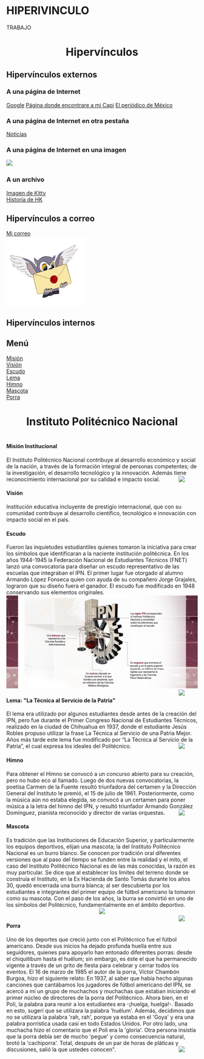 # HIPERIVINCULO
TRABAJO
<html> 
<head> 
<title>Hipervinculos</title> 
<body link="gray" vlink="Maroon" alink="olive"> 
<h1><center>Hipervínculos</h1></center> 
<h2>Hipervínculos externos</h2> 
<h3>A una página de Internet</h3> 
<a href="http://www.google.com" >Google</a> 
<a href="http://www.marvel.com">Página donde encontrare a mi Capi</a> 
<a href="http://www.eluniversal.com.mx" target="_self">El periódico de México</a> 
<h3>A una página de Internet en otra pestaña</h3> 
<a href="http://www.milenio.com.mx" target="_blank">Noticias </a> 
<h3>A una página de Internet en una imagen</h3> 
<a href="http://www.sanrio.com"><img src="hk.png"></a> 
<h3>A un archivo</h3> 
<a href="hellokitty.jpg">Imagen de Kitty</a><br> 
<a href="historiaHK.docx">Historia de HK</a> 
<h2>Hipervínculos a correo</h2> 
<a href="mailto:wendoline.compu@gmail.com">Mi correo</a><br> 
<a href="mailto:wendoline.compu@gmail.com"><img src="correo.gif"></a> 
<h2>Hipervínculos internos</h2> 
<a name="menu"><h2>Menú</h2> 
<a href=#mision>Misión </a><br> 
<a href=#vision>Visión </a><br> 
<a href=#escudo>Escudo </a><br> 
<a href=#lema>Lema </a><br> 
<a href=#himno>Himno </a><br> 
<a href=#mascota>Mascota </a><br> 
<a href=#porra>Porra </a><br> 
</a> 
<center><h1>Instituto Politécnico Nacional<h1></center> 
<a name="mision"> 
<h4>Misión Institucional</h4> 
El Instituto Politécnico Nacional contribuye al desarrollo económico y social de la nación, a través 
de la formación integral de personas competentes; de la investigación, el desarrollo tecnológico y 
la innovación. Además tiene reconocimiento internacional por su calidad e impacto social.</a> 
<a href=#menu><img src="menu.png" width=50 heigth=50 align="right"></a> 
<a name="vision"><h4>Visión</h4> 
Institución educativa incluyente de prestigio internacional, que con su comunidad contribuye al 
desarrollo científico, tecnológico e innovación con impacto social en el país.</a> 
<a name="escudo"><h4>Escudo</h4> 
Fueron las inquietudes estudiantiles quienes tomaron la iniciativa para crear los símbolos que 
identificaran a la naciente institución politécnica. En los años 1944-1945 la Federación Nacional de 
Estudiantes Técnicos (FNET) lanzó una convocatoria para diseñar un escudo representativo de las 
escuelas que integraban el IPN. El primer lugar fue otorgado al alumno Armando López Fonseca 
quien con ayuda de su compañero Jorge Grajales, lograron que su diseño fuera el ganador. El 
escudo fue modificado en 1948 conservando sus elementos originales.<br> 
<img src="escudo.jpg"></a> 
<a href=#menu><img src="menu.png" width=50 heigth=50 align="right"></a> 
<a name="lema"><h4>Lema: "La Técnica al Servicio de la Patria"</h4> 
El lema era utilizado por algunos estudiantes desde antes de la creación del IPN, pero fue durante 
el Primer Congreso Nacional de Estudiantes Técnicos, realizado en la ciudad de Chihuahua en 
1937, donde el estudiante Jesús Robles propuso utilizar la frase La Técnica al Servicio de una Patria 
Mejor. Años más tarde este lema fue modificado por “La Técnica al Servicio de la Patria”, el cual 
expresa los ideales del Politécnico.</a> 
<a href=#menu><img src="menu.png" width=50 heigth=50 align="right"></a> 
<a name="himno"><h4>Himno</h4> 
Para obtener el Himno se convocó a un concurso abierto para su creación, pero no hubo eco al 
llamado. Luego de dos nuevas convocatorias, la poetisa Carmen de la Fuente resultó triunfadora 
del certamen y la Dirección General del Instituto le premió, el 15 de julio de 1961. Posteriormente, 
como la música aún no estaba elegida, se convocó a un certamen para poner música a la letra del 
himno del IPN, y resultó triunfador Armando González Domínguez, pianista reconocido y director 
de varias orquestas.</a> 
<a href=#menu><img src="menu.png" width=50 heigth=50 align="right"></a> 
<a name="mascota"><h4>Mascota</h4> 
Es tradición que las Instituciones de Educación Superior, y particularmente los equipos deportivos, 
elijan una mascota; la del Instituto Politécnico Nacional es un burro blanco. Se conocen por 
tradición oral diferentes versiones que al paso del tiempo se funden entre la realidad y el mito, el 
caso del Instituto Politécnico Nacional es de las más conocidas, la razón es muy particular. Se dice 
que al establecer los límites del terreno donde se construía el Instituto, en la Ex Hacienda de Santo 
Tomás durante los años 30, quedó encerrada una burra blanca; al ser descubierta por los 
estudiantes e integrantes del primer equipo de fútbol americano la tomaron como su mascota. 
Con el paso de los años, la burra se convirtió en uno de los símbolos del Politécnico, 
fundamentalmente en el ámbito deportivo.<br> 
<center><img src="mascota.jpg"></center></a> 
<a href=#menu><img src="menu.png" width=50 heigth=50 align="right"></a> 
<a name="porra"><h4>Porra</h4> 
Uno de los deportes que creció junto con el Politécnico fue el fútbol americano. Desde sus inicios 
ha dejado profunda huella entre sus seguidores, quienes para apoyarlo han entonado diferentes 
porras: desde el chiquitibum hasta el huélum; sin embargo, es éste el que ha permanecido vigente 
a través de un grito de fiesta para celebrar y cerrar todos los eventos. El 16 de marzo de 1985 el 
autor de la porra, Víctor Chambón Burgoa, hizo el siguiente relato: 
En 1937, al saber que había hecho algunas canciones que cantábamos los jugadores de fútbol 
americano del IPN, se acercó a mí un grupo de muchachos y muchachas que estaban iniciando el 
primer núcleo de directores de la porra del Politécnico. Ahora bien, en el Poli, la palabra para 
reunir a los estudiantes era -¡huelga, huelga!-. Basado en esto, sugerí que se utilizara la palabra 
'huélum'. Además, decidimos que no se utilizara la palabra 'rah, rah', porque ya estaba en el 'Goya' 
y era una palabra porrística usada casi en todo Estados Unidos. Por otro lado, una muchacha hizo 
el comentario que el Poli era la 'gloria'. Otra persona insistía que la porra debía ser de mucho 
'pegue' y como consecuencia natural, brotó la 'cachiporra'. Total, después de un par de horas de 
pláticas y discusiones, salió la que ustedes conocen".</a> 
<a href=#menu><img src="menu.png" width=50 heigth=50 align="right"></a> 
</body> 
</html>
